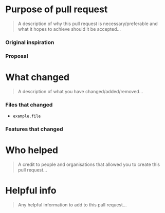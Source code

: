 <!-- Check out CONTRIBUTING.md -->

# Purpose of pull request
> A description of why this pull request is necessary/preferable and what it hopes to achieve should it be accepted...

### Original inspiration
<!-- 🚧 Reason for  making this pull request (link to any relevant issues or describe any bugs) 🚧 -->

### Proposal
<!-- 🚧 What you want to achieve with this pull request 🚧 -->

# What changed
> A description of what you have changed/added/removed...

### Files that changed
<!-- 🚧 Name of files that were changed formatted with back ticks (`) 🚧 -->
- `example.file`

### Features that changed
<!-- 🚧 A detailed description of what features were changed in each file and  how you achieved these changes 🚧 -->

# Who helped
> A credit to people and organisations that allowed you to create this pull request...

<!-- 🚧 Name any co-editors/data sources/creators here who helped you in any way 🚧 -->

# Helpful info
> Any helpful information to add to this pull request...

<!-- 🚧 Provide any helpful information here like links and screenshots 🚧 -->
